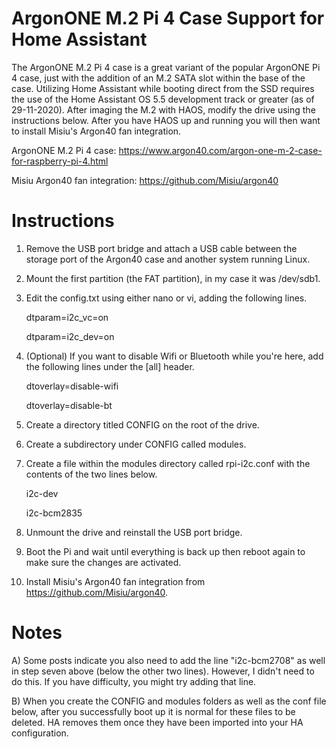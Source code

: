 # ArgonONE M.2 Pi 4 Case Support for Home Assistant

The ArgonONE M.2 Pi 4 case is a great variant of the popular ArgonONE Pi 4 case, just with the addition of an M.2 SATA slot within the base of the case.  Utilizing Home Assistant while booting direct from the SSD requires the use of the Home Assistant OS 5.5 development track or greater (as of 29-11-2020).  After imaging the M.2 with HAOS, modify the drive using the instructions below.  After you have HAOS up and running you will then want to install Misiu's Argon40 fan integration.

ArgonONE M.2 Pi 4 case: https://www.argon40.com/argon-one-m-2-case-for-raspberry-pi-4.html

Misiu Argon40 fan integration: https://github.com/Misiu/argon40


# Instructions

1. Remove the USB port bridge and attach a USB cable between the storage port of the Argon40 case and another system running Linux.
2. Mount the first partition (the FAT partition), in my case it was /dev/sdb1.
3. Edit the config.txt using either nano or vi, adding the following lines.

     dtparam=i2c_vc=on
     
     dtparam=i2c_dev=on

4. (Optional) If you want to disable Wifi or Bluetooth while you're here, add the following lines under the [all] header.

     dtoverlay=disable-wifi
     
     dtoverlay=disable-bt

5. Create a directory titled CONFIG on the root of the drive.
6. Create a subdirectory under CONFIG called modules.
7. Create a file within the modules directory called rpi-i2c.conf with the contents of the two lines below.

     i2c-dev
     
     i2c-bcm2835

8. Unmount the drive and reinstall the USB port bridge.
9. Boot the Pi and wait until everything is back up then reboot again to make sure the changes are activated.
10. Install Misiu's Argon40 fan integration from https://github.com/Misiu/argon40.


# Notes

A) Some posts indicate you also need to add the line "i2c-bcm2708" as well in step seven above (below the other two lines).  However, I didn't need to do this.  If you have difficulty, you might try adding that line.

B) When you create the CONFIG and modules folders as well as the conf file below, after you successfully boot up it is normal for these files to be deleted.  HA removes them once they have been imported into your HA configuration.
